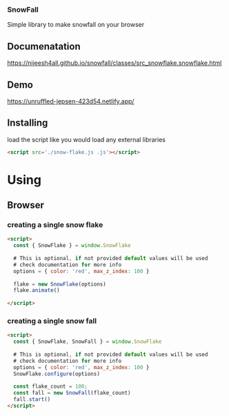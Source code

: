 ### SnowFall

Simple library to make snowfall on your browser


## Documenatation

https://nijeesh4all.github.io/snowfall/classes/src_snowflake.snowflake.html


## Demo

https://unruffled-jepsen-423d54.netlify.app/

## Installing

load the script like you would load any external libraries

```html
<script src='./snow-flake.js .js'></script>
```

# Using

## Browser

### creating a single snow flake
```html
<script>
  const { SnowFlake } = window.SnowFlake
  
  # This is optional, if not provided default values will be used
  # check documentation for more info
  options = { color: 'red', max_z_index: 100 }
  
  flake = new SnowFlake(options)
  flake.animate()
  
</script>
```

### creating a single snow fall

```html
<script>
  const { SnowFlake, SnowFall } = window.SnowFlake
  
  # This is optional, if not provided default values will be used
  # check documentation for more info
  options = { color: 'red', max_z_index: 100 }
  SnowFlake.configure(options)
  
  const flake_count = 100;
  const fall = new SnowFall(flake_count)
  fall.start()
</script>
```


